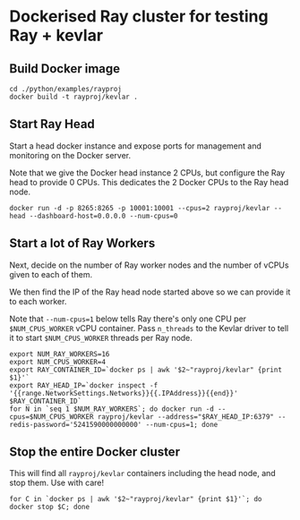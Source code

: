 # Dockerised Ray cluster for testing Ray + kevlar

## Build Docker image

```
cd ./python/examples/rayproj
docker build -t rayproj/kevlar .
```

## Start Ray Head

Start a head docker instance and expose ports for management and monitoring on the Docker server.

Note that we give the Docker head instance 2 CPUs, but configure the Ray head to provide 0 CPUs. This dedicates the 2 Docker CPUs to the Ray head node.

```
docker run -d -p 8265:8265 -p 10001:10001 --cpus=2 rayproj/kevlar --head --dashboard-host=0.0.0.0 --num-cpus=0
```

## Start a lot of Ray Workers

Next, decide on the number of Ray worker nodes and the number of vCPUs given to each of them. 

We then find the IP of the Ray head node started above so we can provide it to each worker.

Note that `--num-cpus=1` below tells Ray there's only one CPU per `$NUM_CPUS_WORKER` vCPU container. Pass `n_threads` to the Kevlar driver to tell it to start `$NUM_CPUS_WORKER` threads per Ray node.

```
export NUM_RAY_WORKERS=16
export NUM_CPUS_WORKER=4
export RAY_CONTAINER_ID=`docker ps | awk '$2~"rayproj/kevlar" {print $1}'`
export RAY_HEAD_IP=`docker inspect -f '{{range.NetworkSettings.Networks}}{{.IPAddress}}{{end}}' $RAY_CONTAINER_ID`
for N in `seq 1 $NUM_RAY_WORKERS`; do docker run -d --cpus=$NUM_CPUS_WORKER rayproj/kevlar --address="$RAY_HEAD_IP:6379" --redis-password='5241590000000000' --num-cpus=1; done
```

## Stop the entire Docker cluster

This will find all `rayproj/kevlar` containers including the head node, and stop them. Use with care!

```
for C in `docker ps | awk '$2~"rayproj/kevlar" {print $1}'`; do   docker stop $C; done
```